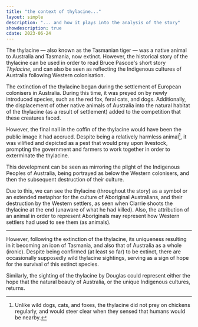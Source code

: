 ```yaml
---
title: "the context of thylacine..."
layout: simple
description: "... and how it plays into the analysis of the story"
showdescription: true
cdate: 2023-06-24
---
```


The thylacine — also known as the Tasmanian tiger — was a native animal to Australia and Tasmania, now extinct. However, the historical story of the thylacine can be used in order to read Bruce Pascoe's short story *Thylacine*, and can also be seen as reflecting the Indigenous cultures of Australia following Western colonisation.

The extinction of the thylacine began during the settlement of European colonisers in Australia. During this time, it was preyed on by newly introduced species, such as the red fox, feral cats, and dogs. Additionally, the displacement of other native animals of Australia into the natural habitat of the thylacine (as a result of settlement) added to the competition that these creatures faced.

However, the final nail in the coffin of the thylacine would have been the public image it had accrued. Despite being a relatively harmless animal[^1], it was vilified and depicted as a pest that would prey upon livestock, prompting the government and farmers to work together in order to exterminate the thylacine.

[^1]: Unlike wild dogs, cats, and foxes, the thylacine did not prey on chickens regularly, and would steer clear when they sensed that humans would be nearby.

This development can be seen as mirroring the plight of the Indigenous Peoples of Australia, being portrayed as below the Western colonisers, and then the subsequent destruction of their culture.

Due to this, we can see the thylacine (throughout the story) as a symbol or an extended metaphor for the culture of Aboriginal Australians, and their destruction by the Western settlers, as seen when Clarrie shoots the thylacine at the end (unaware of what he had killed). Also, the attribution of an animal in order to represent Aboriginals may represent how Western settlers had used to see them (as animals).

---

However, following the extinction of the thylacine, its uniqueness resulting in it becoming an icon of Tasmania, and also that of Australia as a whole (ironic). Despite being confirmed (at least so far) to be extinct, there are occasionally supposedly wild thylacine sightings, serving as a sign of hope for the survival of this extinct species.

Similarly, the sighting of the thylacine by Douglas could represent either the hope that the natural beauty of Australia, or the unique Indigenous cultures, returns.